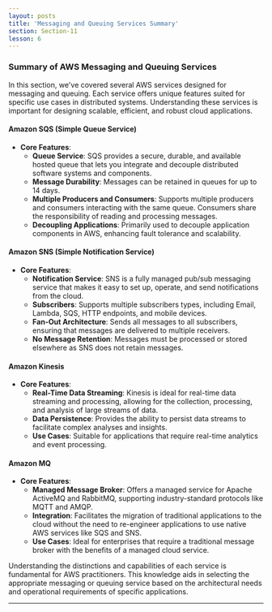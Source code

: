 ```yaml
---
layout: posts
title: 'Messaging and Queuing Services Summary'
section: Section-11
lesson: 6
---
```


### Summary of AWS Messaging and Queuing Services

In this section, we've covered several AWS services designed for messaging and queuing. Each service offers unique features suited for specific use cases in distributed systems. Understanding these services is important for designing scalable, efficient, and robust cloud applications.

<!-- pagebreak -->

#### Amazon SQS (Simple Queue Service)

- **Core Features**:
  - **Queue Service**: SQS provides a secure, durable, and available hosted queue that lets you integrate and decouple distributed software systems and components.
  - **Message Durability**: Messages can be retained in queues for up to 14 days.
  - **Multiple Producers and Consumers**: Supports multiple producers and consumers interacting with the same queue. Consumers share the responsibility of reading and processing messages.
  - **Decoupling Applications**: Primarily used to decouple application components in AWS, enhancing fault tolerance and scalability.

<!-- pagebreak -->

#### Amazon SNS (Simple Notification Service)

- **Core Features**:
  - **Notification Service**: SNS is a fully managed pub/sub messaging service that makes it easy to set up, operate, and send notifications from the cloud.
  - **Subscribers**: Supports multiple subscribers types, including Email, Lambda, SQS, HTTP endpoints, and mobile devices.
  - **Fan-Out Architecture**: Sends all messages to all subscribers, ensuring that messages are delivered to multiple receivers.
  - **No Message Retention**: Messages must be processed or stored elsewhere as SNS does not retain messages.

<!-- pagebreak -->

#### Amazon Kinesis

- **Core Features**:
  - **Real-Time Data Streaming**: Kinesis is ideal for real-time data streaming and processing, allowing for the collection, processing, and analysis of large streams of data.
  - **Data Persistence**: Provides the ability to persist data streams to facilitate complex analyses and insights.
  - **Use Cases**: Suitable for applications that require real-time analytics and event processing.

<!-- pagebreak -->

#### Amazon MQ

- **Core Features**:
  - **Managed Message Broker**: Offers a managed service for Apache ActiveMQ and RabbitMQ, supporting industry-standard protocols like MQTT and AMQP.
  - **Integration**: Facilitates the migration of traditional applications to the cloud without the need to re-engineer applications to use native AWS services like SQS and SNS.
  - **Use Cases**: Ideal for enterprises that require a traditional message broker with the benefits of a managed cloud service.

Understanding the distinctions and capabilities of each service is fundamental for AWS practitioners. This knowledge aids in selecting the appropriate messaging or queuing service based on the architectural needs and operational requirements of specific applications.

---
